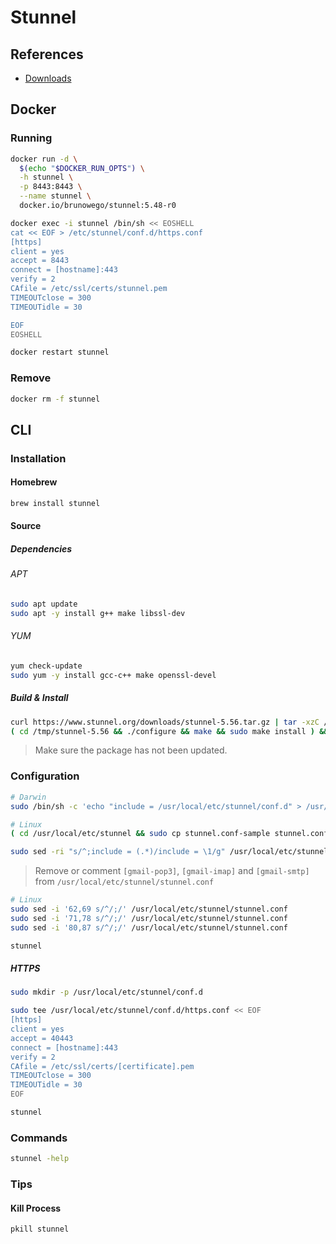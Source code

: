 # Stunnel

## References

- [Downloads](https://www.stunnel.org/downloads.html)

## Docker

### Running

```sh
docker run -d \
  $(echo "$DOCKER_RUN_OPTS") \
  -h stunnel \
  -p 8443:8443 \
  --name stunnel \
  docker.io/brunowego/stunnel:5.48-r0
```

```sh
docker exec -i stunnel /bin/sh << EOSHELL
cat << EOF > /etc/stunnel/conf.d/https.conf
[https]
client = yes
accept = 8443
connect = [hostname]:443
verify = 2
CAfile = /etc/ssl/certs/stunnel.pem
TIMEOUTclose = 300
TIMEOUTidle = 30

EOF
EOSHELL
```

```sh
docker restart stunnel
```

### Remove

```sh
docker rm -f stunnel
```

## CLI

### Installation

#### Homebrew

```sh
brew install stunnel
```

#### Source

##### Dependencies

###### APT

```sh
sudo apt update
sudo apt -y install g++ make libssl-dev
```

###### YUM

```sh
yum check-update
sudo yum -y install gcc-c++ make openssl-devel
```

##### Build & Install

```sh
curl https://www.stunnel.org/downloads/stunnel-5.56.tar.gz | tar -xzC /tmp
( cd /tmp/stunnel-5.56 && ./configure && make && sudo make install ) && rm -r /tmp/stunnel-5.56
```

> Make sure the package has not been updated.

### Configuration

```sh
# Darwin
sudo /bin/sh -c 'echo "include = /usr/local/etc/stunnel/conf.d" > /usr/local/etc/stunnel/stunnel.conf'

# Linux
( cd /usr/local/etc/stunnel && sudo cp stunnel.conf-sample stunnel.conf)

sudo sed -ri "s/^;include = (.*)/include = \1/g" /usr/local/etc/stunnel/stunnel.conf
```

> Remove or comment `[gmail-pop3]`, `[gmail-imap]` and `[gmail-smtp]` from `/usr/local/etc/stunnel/stunnel.conf`

```sh
# Linux
sudo sed -i '62,69 s/^/;/' /usr/local/etc/stunnel/stunnel.conf
sudo sed -i '71,78 s/^/;/' /usr/local/etc/stunnel/stunnel.conf
sudo sed -i '80,87 s/^/;/' /usr/local/etc/stunnel/stunnel.conf
```

```sh
stunnel
```

##### HTTPS

```sh
sudo mkdir -p /usr/local/etc/stunnel/conf.d
```

```sh
sudo tee /usr/local/etc/stunnel/conf.d/https.conf << EOF
[https]
client = yes
accept = 40443
connect = [hostname]:443
verify = 2
CAfile = /etc/ssl/certs/[certificate].pem
TIMEOUTclose = 300
TIMEOUTidle = 30
EOF
```

```sh
stunnel
```

### Commands

```sh
stunnel -help
```

### Tips

#### Kill Process

```sh
pkill stunnel
```
